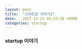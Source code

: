 ```yaml
---
layout: post
title:  "스타트업 이야기1"
date:   2017-12-23 01:33:10 +0900
categories: startup
---
```


### startup 이야기 ###
